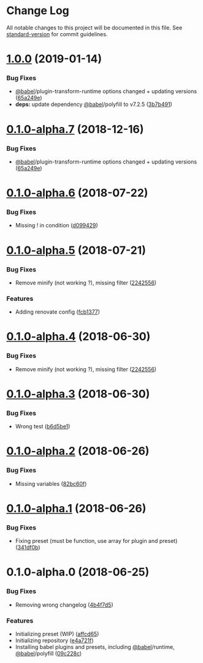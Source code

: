 # Change Log

All notable changes to this project will be documented in this file. See [standard-version](https://github.com/conventional-changelog/standard-version) for commit guidelines.

<a name="1.0.0"></a>
# [1.0.0](https://github.com/thc-tools/babel-preset-react/compare/v0.1.0-alpha.7...v1.0.0) (2019-01-14)


### Bug Fixes

* [@babel](https://github.com/babel)/plugin-transform-runtime options changed + updating versions ([65a249e](https://github.com/thc-tools/babel-preset-react/commit/65a249e))
* **deps:** update dependency [@babel](https://github.com/babel)/polyfill to v7.2.5 ([3b7b491](https://github.com/thc-tools/babel-preset-react/commit/3b7b491))



<a name="0.1.0-alpha.7"></a>
# [0.1.0-alpha.7](https://github.com/thc-tools/babel-preset-react/compare/v0.1.0-alpha.6...v0.1.0-alpha.7) (2018-12-16)


### Bug Fixes

* [@babel](https://github.com/babel)/plugin-transform-runtime options changed + updating versions ([65a249e](https://github.com/thc-tools/babel-preset-react/commit/65a249e))



<a name="0.1.0-alpha.6"></a>
# [0.1.0-alpha.6](https://github.com/thc-tools/babel-preset-react/compare/v0.1.0-alpha.5...v0.1.0-alpha.6) (2018-07-22)


### Bug Fixes

* Missing ! in condition ([d099429](https://github.com/thc-tools/babel-preset-react/commit/d099429))



<a name="0.1.0-alpha.5"></a>
# [0.1.0-alpha.5](https://github.com/thc-tools/babel-preset-react/compare/v0.1.0-alpha.4...v0.1.0-alpha.5) (2018-07-21)


### Bug Fixes

* Remove minify (not working ?), missing filter ([2242556](https://github.com/thc-tools/babel-preset-react/commit/2242556))


### Features

* Adding renovate config ([fcb1377](https://github.com/thc-tools/babel-preset-react/commit/fcb1377))



<a name="0.1.0-alpha.4"></a>
# [0.1.0-alpha.4](https://github.com/thc-tools/babel-preset-react/compare/v0.1.0-alpha.3...v0.1.0-alpha.4) (2018-06-30)


### Bug Fixes

* Remove minify (not working ?), missing filter ([2242556](https://github.com/thc-tools/babel-preset-react/commit/2242556))



<a name="0.1.0-alpha.3"></a>
# [0.1.0-alpha.3](https://github.com/thc-tools/babel-preset-react/compare/v0.1.0-alpha.2...v0.1.0-alpha.3) (2018-06-30)


### Bug Fixes

* Wrong test ([b6d5be1](https://github.com/thc-tools/babel-preset-react/commit/b6d5be1))



<a name="0.1.0-alpha.2"></a>
# [0.1.0-alpha.2](https://github.com/thc-tools/babel-preset-react/compare/v0.1.0-alpha.1...v0.1.0-alpha.2) (2018-06-26)


### Bug Fixes

* Missing variables ([82bc60f](https://github.com/thc-tools/babel-preset-react/commit/82bc60f))



<a name="0.1.0-alpha.1"></a>
# [0.1.0-alpha.1](https://github.com/thc-tools/babel-preset-react/compare/v0.1.0-alpha.0...v0.1.0-alpha.1) (2018-06-26)


### Bug Fixes

* Fixing preset (must be function, use array for plugin and preset) ([341df0b](https://github.com/thc-tools/babel-preset-react/commit/341df0b))



<a name="0.1.0-alpha.0"></a>
# 0.1.0-alpha.0 (2018-06-25)


### Bug Fixes

* Removing wrong changelog ([4b4f7d5](https://github.com/thc-tools/babel-preset-react/commit/4b4f7d5))


### Features

* Initializing preset (WIP) ([affcd65](https://github.com/thc-tools/babel-preset-react/commit/affcd65))
* Initializing repository ([e4a721f](https://github.com/thc-tools/babel-preset-react/commit/e4a721f))
* Installing babel plugins and presets, including [@babel](https://github.com/babel)/runtime, [@babel](https://github.com/babel)/polyfill ([09c228c](https://github.com/thc-tools/babel-preset-react/commit/09c228c))
